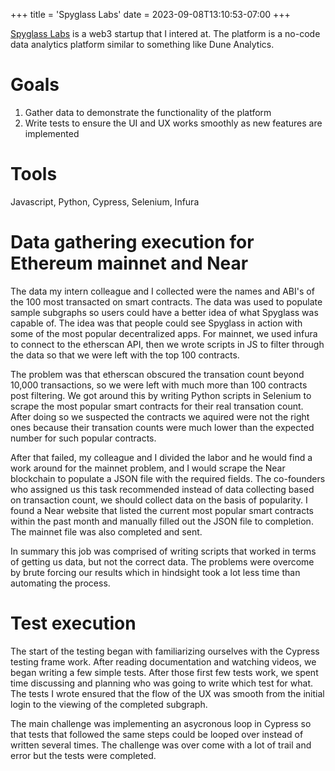 +++
title = 'Spyglass Labs'
date = 2023-09-08T13:10:53-07:00
+++

[Spyglass Labs](https://soulbound.xyz) is a web3 startup that I intered at. The platform is a no-code data
analytics platform similar to something like Dune Analytics.

# Goals 
1. Gather data to demonstrate the functionality of the platform
2. Write tests to ensure the UI and UX works smoothly as new features are implemented

# Tools
Javascript, Python, Cypress, Selenium, Infura 

# Data gathering execution for Ethereum mainnet and Near
The data my intern colleague and I collected were the names and ABI's of the 100 most transacted on smart 
contracts. The data was used to populate sample subgraphs so users could have a better idea of what Spyglass
was capable of. The idea was that people could see Spyglass in action with some of the most popular decentralized
apps. For mainnet, we used infura to connect to the etherscan API, then we wrote scripts in JS to filter through the data so
that we were left with the top 100 contracts.  

The problem was that etherscan obscured the transation count beyond 10,000 transactions, so we were left with
much more than 100 contracts post filtering. We got around this by writing Python scripts in Selenium to scrape 
the most popular smart contracts for their real transation count. After doing so we suspected the contracts we
aquired were not the right ones because their transation counts were much lower than the expected number for 
such popular contracts.  

After that failed, my colleague and I divided the labor and he would find a work around for the mainnet problem,
and I would scrape the Near blockchain to populate a JSON file with the required fields. The co-founders who 
assigned us this task recommended instead of data collecting based on transaction count, we should collect data
on the basis of popularity. I found a Near website that listed the current most popular smart contracts within 
the past month and manually filled out the JSON file to completion. The mainnet file was also completed and sent.  

In summary this job was comprised of writing scripts that worked in terms of getting us data, but not the correct
data. The problems were overcome by brute forcing our results which in hindsight took a lot less time than
automating the process.  

# Test execution 
The start of the testing began with familiarizing ourselves with the Cypress testing frame work. After reading 
documentation and watching videos, we began writing a few simple tests. After those first few tests work, we spent
time discussing and planning who was going to write which test for what. The tests I wrote ensured that the flow 
of the UX was smooth from the initial login to the viewing of the completed subgraph.  

The main challenge was implementing an asycronous loop in Cypress so that tests that followed the same steps 
could be looped over instead of written several times. The challenge was over come with a lot of trail and error
but the tests were completed.  
